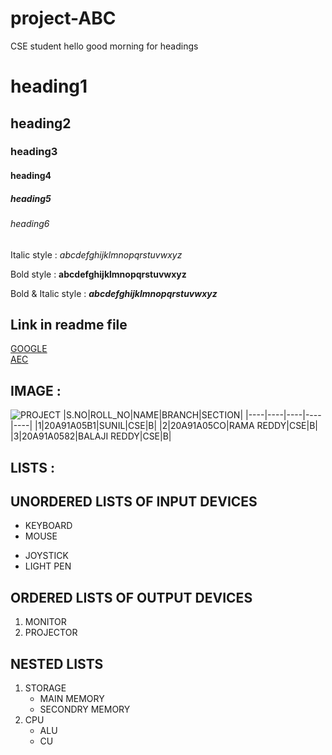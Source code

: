 # project-ABC
CSE student
 hello good morning
 for headings
# heading1
## heading2
### heading3
#### heading4
##### heading5
###### heading6

  Italic style : *abcdefghijklmnopqrstuvwxyz*

  Bold style : **abcdefghijklmnopqrstuvwxyz**

  Bold & Italic style :  ***abcdefghijklmnopqrstuvwxyz***
 
 ## Link in readme file
 [GOOGLE](www.google.com)
 <br/>
 [AEC](www.aec.edu.in)
 
 ## IMAGE :
 ![PROJECT](https://encrypted-tbn0.gstatic.com/images?q=tbn:ANd9GcRg1wXIet8yPoAUZ1jj3BNDUkspa5z9a1owUg&usqp=CAU)
|S.NO|ROLL_NO|NAME|BRANCH|SECTION|
|----|----|----|----|----|
|1|20A91A05B1|SUNIL|CSE|B|
|2|20A91A05CO|RAMA REDDY|CSE|B|
|3|20A91A0582|BALAJI REDDY|CSE|B|

## LISTS :
## UNORDERED LISTS OF INPUT DEVICES 
- KEYBOARD
- MOUSE
* JOYSTICK
* LIGHT PEN

## ORDERED LISTS OF OUTPUT DEVICES
1. MONITOR
2. PROJECTOR

## NESTED LISTS
1. STORAGE
   * MAIN MEMORY
   * SECONDRY MEMORY
2. CPU
   - ALU
   - CU

